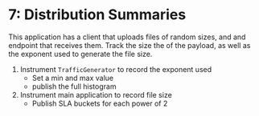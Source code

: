 # 7: Distribution Summaries

This application has a client that uploads files of random sizes, and and endpoint that receives them.
Track the size the of the payload, as well as the exponent used to generate the file size.

1. Instrument `TrafficGenerator` to record the exponent used
   * Set a min and max value
   * publish the full histogram
2. Instrument main application to record file size
   * Publish SLA buckets for each power of 2